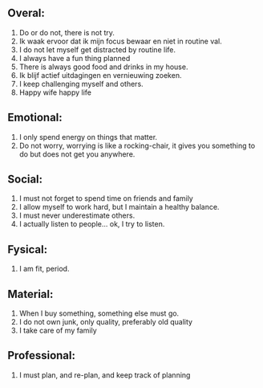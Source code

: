 
Overal:
---------

  1. Do or do not, there is not try.
  2. Ik waak ervoor dat ik mijn focus bewaar en niet in routine val.
  2. I do not let myself get distracted by routine life.
  1. I always have a fun thing planned
  2. There is always good food and drinks in my house.
  3. Ik blijf actief uitdagingen en vernieuwing zoeken.
  3. I keep challenging myself and others.
  4. Happy wife happy life

Emotional:
-----------

  1. I only spend energy on things that matter.
  2. Do not worry, worrying is like a rocking-chair, it gives you something to do but does not get you anywhere.
  

Social:
-------

  1. I must not forget to spend time on friends and family
  2. I allow myself to work hard, but I maintain a healthy balance.
  3. I must never underestimate others.
  4. I actually listen to people... ok, I try to listen.


Fysical:
-------

  1. I am fit, period.

Material:
---------

  1. When I buy something, something else must go.
  2. I do not own junk, only quality, preferably old quality
  3. I take care of my family


Professional:
--------------

  1. I must plan, and re-plan, and keep track of planning

